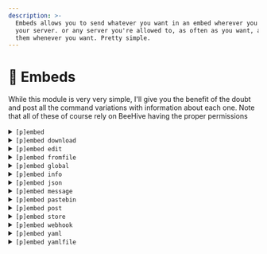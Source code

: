 ```yaml
---
description: >-
  Embeds allows you to send whatever you want in an embed wherever you want in
  your server. or any server you're allowed to, as often as you want, and edit
  them whenever you want. Pretty simple.
---
```


# 🧾 Embeds

While this module is very very simple, I'll give you the benefit of the doubt and post all the command variations with information about each one. Note that all of these of course rely on BeeHive having the proper permissions

<details>

<summary><code>[p]embed</code></summary>

Both the basic command, and the "basic embed command".&#x20;

For all help about embeds,  just type `[p]embed`

To send a basic embed:

`[p]embed [channel] [color] <title> <description>`

</details>

<details>

<summary><code>[p]embed download</code></summary>

Download a JSON file for a message's embed.&#x20;

</details>

<details>

<summary><code>[p]embed edit</code></summary>

Edit a message managed by BeeHive's Embeds.&#x20;

</details>

<details>

<summary><code>[p]embed fromfile</code></summary>

Post an embed from a valid JSON file

</details>

<details>

<summary><code>[p]embed global</code></summary>

Store embeds for global use.&#x20;

</details>

<details>

<summary><code>[p]embed info</code></summary>

Get info about an embed that is stored on a server. Default to the server the command is ran in, plus any modifiers.&#x20;

</details>

<details>

<summary><code>[p]embed json</code></summary>

Post an embed from valid JSON chat

</details>

<details>

<summary><code>[p]embed message</code></summary>

Post an embed from a message

</details>

<details>

<summary><code>[p]embed pastebin</code></summary>

Post an embed from a pastebin link containing valid JSON formatted code.&#x20;

</details>

<details>

<summary><code>[p]embed post</code></summary>

Post a previously stored embed

</details>

<details>

<summary><code>[p]embed store</code></summary>

Store embeds for later use in the server.&#x20;

</details>

<details>

<summary><code>[p]embed webhook</code></summary>

Send embeds thru webhooks. Useful for branded servers.&#x20;

</details>

<details>

<summary><code>[p]embed yaml</code></summary>

Post an embed from valid YAML

</details>

<details>

<summary><code>[p]embed yamlfile</code></summary>

Post an embed from a valid YAML file.&#x20;

</details>
